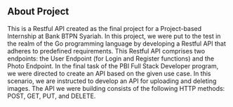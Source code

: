 ## About Project

This is a Restful API created as the final project for a Project-based Internship at Bank BTPN Syariah. In this project, we were put to the test in the realm of the Go programming language by developing a Restful API that adheres to predefined requirements. This Restful API comprises two endpoints: the User Endpoint (for Login and Register functions) and the Photo Endpoint. In the final task of the PBI Full Stack Developer program, we were directed to create an API based on the given use case. In this scenario, we are instructed to develop an API for uploading and deleting images. The API we were building consists of the following HTTP methods: POST, GET, PUT, and DELETE.

